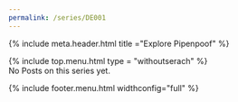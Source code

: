 ```yaml
---
permalink: /series/DE001
---
```


{% include meta.header.html title ="Explore Pipenpoof" %}
<body>
  <div class="whole-site">
    <div class="topmenu">
      <div class="topmenu-container">
        {% include top.menu.html type = "withoutserach" %}      
      </div>
    </div>
  </div>    

<div class="padding-container">
    No Posts on this series yet.
</div>



{% include footer.menu.html widthconfig="full" %}

